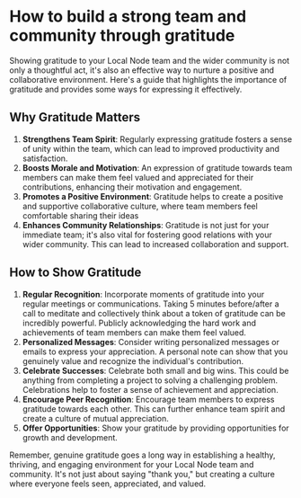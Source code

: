 # How to build a strong team and community through gratitude

Showing gratitude to your Local Node team and the wider community is not only a thoughtful act, it's also an effective way to nurture a positive and collaborative environment. Here's a guide that highlights the importance of gratitude and provides some ways for expressing it effectively.

## Why Gratitude Matters

1. **Strengthens Team Spirit**: Regularly expressing gratitude fosters a sense of unity within the team, which can lead to improved productivity and satisfaction.
2. **Boosts Morale and Motivation**: An expression of gratitude towards team members can make them feel valued and appreciated for their contributions, enhancing their motivation and engagement.
3. **Promotes a Positive Environment**: Gratitude helps to create a positive and supportive collaborative culture, where team members feel comfortable sharing their ideas
4. **Enhances Community Relationships**: Gratitude is not just for your immediate team; it's also vital for fostering good relations with your wider community. This can lead to increased collaboration and support.

## How to Show Gratitude

1. **Regular Recognition**: Incorporate moments of gratitude into your regular meetings or communications. Taking 5 minutes before/after a call to meditate and collectively think about a token of gratitude can be incredibly powerful. Publicly acknowledging the hard work and achievements of team members can make them feel valued.
2. **Personalized Messages**: Consider writing personalized messages or emails to express your appreciation. A personal note can show that you genuinely value and recognize the individual's contribution.
3. **Celebrate Successes**: Celebrate both small and big wins. This could be anything from completing a project to solving a challenging problem. Celebrations help to foster a sense of achievement and appreciation.
4. **Encourage Peer Recognition**: Encourage team members to express gratitude towards each other. This can further enhance team spirit and create a culture of mutual appreciation.
5. **Offer Opportunities**: Show your gratitude by providing opportunities for growth and development.

Remember, genuine gratitude goes a long way in establishing a healthy, thriving, and engaging environment for your Local Node team and community. It's not just about saying "thank you," but creating a culture where everyone feels seen, appreciated, and valued.